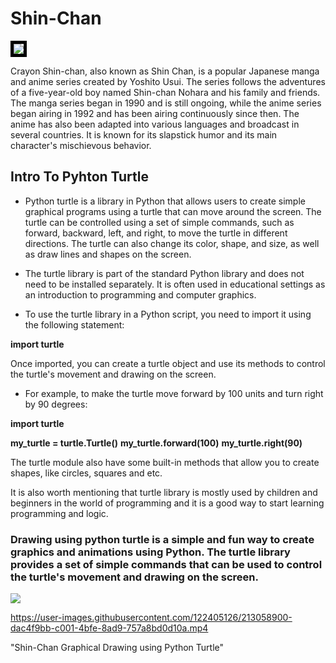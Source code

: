 # Shin-Chan

<img   src="https://cdn.myanimelist.net/images/anime/10/59897.jpg" style="border:5px solid black">

Crayon Shin-chan, also known as Shin Chan, is a popular Japanese manga and anime series created by Yoshito Usui. The series follows the adventures of a five-year-old boy named Shin-chan Nohara and his family and friends. The manga series began in 1990 and is still ongoing, while the anime series began airing in 1992 and has been airing continuously since then. The anime has also been adapted into various languages and broadcast in several countries. It is known for its slapstick humor and its main character's mischievous behavior.

<h2> Intro To Pyhton Turtle </h2>

* Python turtle is a library in Python that allows users to create simple graphical programs using a turtle that can move around the screen. The turtle can be controlled using a set of simple commands, such as forward, backward, left, and right, to move the turtle in different directions. The turtle can also change its color, shape, and size, as well as draw lines and shapes on the screen.

* The turtle library is part of the standard Python library and does not need to be installed separately. It is often used in educational settings as an introduction to programming and computer graphics.

* To use the turtle library in a Python script, you need to import it using the following statement:

**import turtle**

Once imported, you can create a turtle object and use its methods to control the turtle's movement and drawing on the screen.

* For example, to make the turtle move forward by 100 units and turn right by 90 degrees:

**import turtle**

**my_turtle = turtle.Turtle()**
**my_turtle.forward(100)**
**my_turtle.right(90)**

The turtle module also have some built-in methods that allow you to create shapes, like circles, squares and etc.

It is also worth mentioning that turtle library is mostly used by children and beginners in the world of programming and it is a good way to start learning programming and logic.

<h3> Drawing using python turtle is a simple and fun way to create graphics and animations using Python. The turtle library provides a set of simple commands that can be used to control the turtle's movement and drawing on the screen. </h3>

<img src="https://user-images.githubusercontent.com/122405126/213011449-92209788-9be1-4aee-bc1c-57ae1c3cf65e.png">



https://user-images.githubusercontent.com/122405126/213058900-dac4f9bb-c001-4bfe-8ad9-757a8bd0d10a.mp4


"Shin-Chan Graphical Drawing using Python Turtle"
